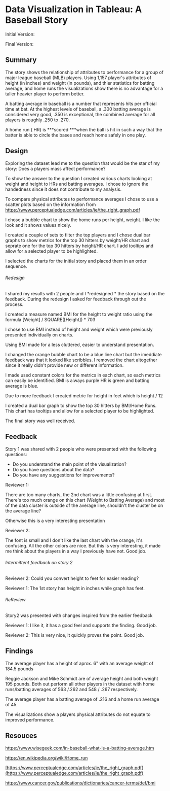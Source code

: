 # Data Visualization in Tableau: A Baseball Story

Initial Version:

Final Version: 

## **Summary**

The story shows the relationship of attributes to performance for a group of major league baseball (MLB) players. Using 1,157 player's attributes of height (in inches) and weight (in pounds), and thier statistics for batting average, and home runs the visualizations show there is no advantage for a taller heavier player to perform better.

 A batting average in baseball is a number that represents hits per official time at bat. At the highest levels of baseball, a .300 batting average is considered very good, .350 is exceptional, the combined average for all players is roughly .250 to .270.

A home run ( HR) is ***scored ***when the ball is hit in such a way that the batter is able to circle the bases and reach home safely in one play.  

## **Design**

Exploring the dataset lead me to the question that would be the star of my story:  Does a players mass affect performance?

To show the answer to the question I created various charts looking at weight and height to HRs and batting averages. I chose to ignore the handedness since it does not contribute to my analysis.

To compare physical attributes to performance averages I chose to use a scatter plots based on the information from https://www.perceptualedge.com/articles/ie/the_right_graph.pdf

I chose a bubble chart to show the home runs per height, weight. I like the look and it shows values nicely. 

I created a couple of sets to filter the top players and I chose dual bar graphs to show metrics for the top 30 hitters by weight/HR chart and seprate one for the top 30 hitters by height/HR chart. I add tooltips and allow for a selected player to be highlighted.

I selected the charts for the initial story and placed them in an order sequence.

###### Redesign

I shared my results with 2 people and I *redesigned * the story based on the feedback. During the redesign I asked for feedback through out the process.

I created a measure named BMI for the height to weight ratio using the formula [Weight] / SQUARE([Height]) * 703

I chose to use BMI instead of height and weight which were previously presented individually on charts. 

Using BMI made for a less cluttered, easier to understand presentation. 

I changed the orange bubble chart to be a blue line chart but the imeddiate feedback was that it looked like scribbles.  I removed the chart altogether since it really didn't provide new or different information.

I made used constant colors for the metrics in each chart, so each metrics can easily be identified. BMI is always purple HR is green and batting average is blue.

Due to more feedback I created  metric for height in feet which is height / 12 

I created a dual bar graph to show the top 30 hitters by BMI/Home Runs. This chart has tooltips and allow for a selected player to be highlighted.

The final story was well received.

## **Feedback**

Story 1 was shared with 2 people who were presented with the following questions:

- Do you understand the main point of the visualization?
- Do you have questions about the data?
- Do you have any suggestions for improvements?

Reviewer 1: 

There are too many charts, the 2nd chart was a little confusing at first. There's too much orange on this chart (Weight to Batting Average) and most of the data cluster is outside of the average line, shouldn't the cluster be on the average line?

Otherwise this is a very interesting presentation

Reviewer 2:

The font is small and I don't like the last chart with the orange, it's confusing. All the other colors are nice. But this is very interesting, it made me think about the players in a way I previously have not. Good job.

###### Intermittent feedback on story 2

Reviewer 2: Could you convert height to feet for easier reading?

Reviewer 1: The 1st story has height in inches while graph has feet.

###### ReReview

Story2 was presented with changes inspired from the earlier feedback

Reviewer 1:  I like it, it has a good feel and supports the finding. Good job.

Reviewer 2: This is very nice, it quickly proves the point. Good job.

## Findings

The average player has a height of aprox. 6" with an average weight of 184.5 pounds

Reggie Jackson and Mike Schmidt are of average height and both weight 195 pounds. Both out perform all other players in the dataset with home runs/batting averages of 563 /.262 and 548 / .267 respectively.

The average player has a batting average of .216 and a home run average of 45.

The visualizations show a players physical attributes do not equate to improved performance. 

## Resouces

https://www.wisegeek.com/in-baseball-what-is-a-batting-average.htm

https://en.wikipedia.org/wiki/Home_run

[https://www.perceptualedge.com/articles/ie/the_right_graph.pdf](https://www.perceptualedge.com/articles/ie/the_right_graph.pdf)

https://www.cancer.gov/publications/dictionaries/cancer-terms/def/bmi
